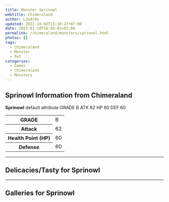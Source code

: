 ```yaml
---
title: Monster Sprinowl
webtitle: Chimeraland
author: L3n4r0x
updated: 2022-10-02T13:18:27+07:00
date: 2022-01-10T16:56:03+07:00
permalink: /chimeraland/monsters/sprinowl.html
photos: []
tags:
  - Chimeraland
  - Monster
  - Pet
categories:
  - Games
  - Chimeraland
  - Monsters
---
```


<section id="bootstrap-wrapper"><link rel="stylesheet" href="https://cdn.statically.io/gh/dimaslanjaka/Web-Manajemen/40ac3225/css/bootstrap-4.5-wrapper.css"/><h1>Sprinowl Information from Chimeraland</h1><p><b>Sprinowl</b> default attribute GRADE B ATK 62 HP 60 DEF 60<table><tr><th>GRADE</th><td>B</td></tr><tr><th>Attack</th><td>62</td></tr><tr><th>Health Point (HP)</th><td>60</td></tr><tr><th>Defense</th><td>60</td></tr></table></p><hr/><h2>Delicacies/Tasty for Sprinowl</h2><hr/><div id="gallery"><h2>Galleries for Sprinowl</h2><div class="row"></div></div></section>